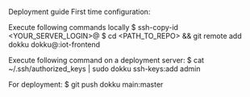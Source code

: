 Deployment guide
First time configuration:


Execute following commands locally 
$ ssh-copy-id <YOUR_SERVER_LOGIN>@<DOMAIN>
$ cd <PATH_TO_REPO> && git remote add dokku dokku@<DOMAIN>:iot-frontend


Execute following command on a deployment server: 
$ cat ~/.ssh/authorized_keys | sudo dokku ssh-keys:add admin


For deployment: 
$ git push dokku main:master